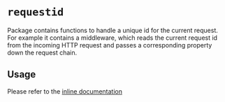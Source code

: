 # `requestid`

Package contains functions to handle a unique id for the current request.
For example it contains a middleware, which reads the current request id from
the incoming HTTP request and passes a corresponding property down the request chain. 

## Usage

Please refer to the [inline documentation](./src/requestIdMiddleware.ts)
